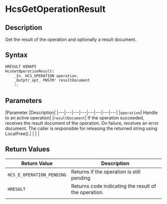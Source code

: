# HcsGetOperationResult

## Description

Get the result of the operation and optionally a result document.

## Syntax

```cpp
HRESULT WINAPI
HcsGetOperationResult(
    _In_ HCS_OPERATION operation,
    _Outptr_opt_ PWSTR* resultDocument
    );

```

## Parameters

|Parameter     |Description|
|---|---|---|---|---|---|---|---|
|`operation`| Handle to an active operation|
|`resultDocument`| If the operation succeeded, receives the result document of the operation. On failure, receives an error document. The caller is responsible for releasing the returned string using LocalFree().|
|    |    |

## Return Values

|Return Value | Description|
|---|---|
|`HCS_E_OPERATION_PENDING` |Returns if the operation is still pending|
|`HRESULT`| Returns code indicating the result of the operation.|
|     |     |
